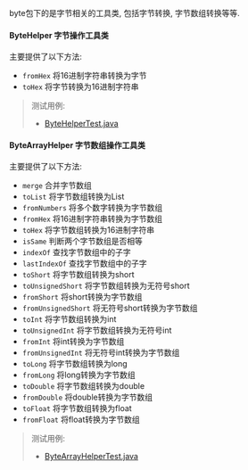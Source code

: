 byte包下的是字节相关的工具类, 包括字节转换, 字节数组转换等等.

#### ByteHelper 字节操作工具类

主要提供了以下方法:
 - `fromHex` 将16进制字符串转换为字节
 - `toHex` 将字节转换为16进制字符串

> 测试用例:
> - [ByteHelperTest.java](../src/test/java/io/github/xiechanglei/lan/lang/bytecode/ByteHelperTest.java)

#### ByteArrayHelper 字节数组操作工具类

主要提供了以下方法:
- `merge` 合并字节数组
- `toList` 将字节数组转换为List
- `fromNumbers` 将多个数字转换为字节数组
- `fromHex` 将16进制字符串转换为字节数组
- `toHex` 将字节数组转换为16进制字符串
- `isSame` 判断两个字节数组是否相等
- `indexOf` 查找字节数组中的子字
- `lastIndexOf` 查找字节数组中的子字 
- `toShort` 将字节数组转换为short
- `toUnsignedShort` 将字节数组转换为无符号short
- `fromShort` 将short转换为字节数组
- `fromUnsignedShort` 将无符号short转换为字节数组
- `toInt` 将字节数组转换为int
- `toUnsignedInt` 将字节数组转换为无符号int
- `fromInt` 将int转换为字节数组
- `fromUnsignedInt` 将无符号int转换为字节数组
- `toLong` 将字节数组转换为long
- `fromLong` 将long转换为字节数组
- `toDouble` 将字节数组转换为double
- `fromDouble` 将double转换为字节数组
- `toFloat` 将字节数组转换为float
- `fromFloat` 将float转换为字节数组

> 测试用例:
> - [ByteArrayHelperTest.java](../src/test/java/io/github/xiechanglei/lan/lang/bytecode/ByteArrayHelperTest.java)